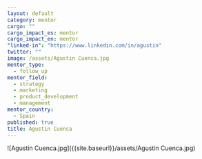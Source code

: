 ```yaml
---
layout: default
category: mentor
cargo: ""
cargo_impact_es: mentor
cargo_impact_en: mentor
"linked-in": "https://www.linkedin.com/in/agustin"
twitter: ""
image: /assets/Agustin Cuenca.jpg
mentor_type: 
  - follow_up
mentor_field: 
  - strategy
  - marketing
  - product_development
  - management
mentor_country: 
  - Spain
published: true
title: Agustin Cuenca
---
```



![Agustin Cuenca.jpg]({{site.baseurl}}/assets/Agustin Cuenca.jpg)
